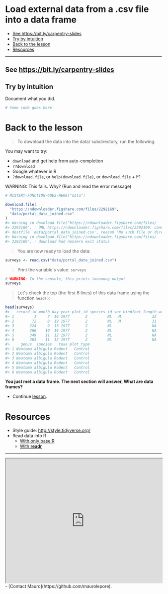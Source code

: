 Load external data from a .csv file into a data frame
================

-   [See <https://bit.ly/carpentry-slides>](#see-httpsbit.lycarpentry-slides)
-   [Try by intuition](#try-by-intuition)
-   [Back to the lesson](#back-to-the-lesson)
-   [Resources](#resources)

------------------------------------------------------------------------

See <https://bit.ly/carpentry-slides>
-------------------------------------

Try by intuition
----------------

Document what you did.

``` r
# Some code goes here
```

Back to the lesson
==================

> To download the data into the data/ subdirectory, run the following:

You may want to try:

-   `download` and get help from auto-completion
-   `??download`
-   Google whatever in R
-   `?download.file`, or `help(download.file)`, or `download.file` + F1

WARNING: This fails. Why? (Run and read the error message)

``` r
# MISTERY-FUNCTION-GOES-HERE("data")

download.file(
  "https://ndownloader.figshare.com/files/2292169",
  "data/portal_data_joined.csv"
)
#> Warning in download.file("https://ndownloader.figshare.com/files/
#> 2292169", : URL https://ndownloader.figshare.com/files/2292169: cannot open
#> destfile 'data/portal_data_joined.csv', reason 'No such file or directory'
#> Warning in download.file("https://ndownloader.figshare.com/files/
#> 2292169", : download had nonzero exit status
```

> You are now ready to load the data:

``` r
surveys <- read.csv("data/portal_data_joined.csv")
```

> Print the variable's value: `surveys`

``` r
# WARNING: In the console, this prints looooong output
surveys
```

> Let's check the top (the first 6 lines) of this data frame using the function `head()`:

``` r
head(surveys)
#>   record_id month day year plot_id species_id sex hindfoot_length weight
#> 1         1     7  16 1977       2         NL   M              32     NA
#> 2        72     8  19 1977       2         NL   M              31     NA
#> 3       224     9  13 1977       2         NL                  NA     NA
#> 4       266    10  16 1977       2         NL                  NA     NA
#> 5       349    11  12 1977       2         NL                  NA     NA
#> 6       363    11  12 1977       2         NL                  NA     NA
#>     genus  species   taxa plot_type
#> 1 Neotoma albigula Rodent   Control
#> 2 Neotoma albigula Rodent   Control
#> 3 Neotoma albigula Rodent   Control
#> 4 Neotoma albigula Rodent   Control
#> 5 Neotoma albigula Rodent   Control
#> 6 Neotoma albigula Rodent   Control
```

**You just met a data frame. The next section will answer, What are data frames?**

-   Continue [lesson](http://bit.ly/2GQue5W).

Resources
=========

-   Style guide: <http://style.tidyverse.org/>
-   Read data into R
    -   [With only base R](https://goo.gl/99kJEX)
    -   [With **readr**](https://goo.gl/vUJiHX)

------------------------------------------------------------------------

<iframe src="https://todaysmeet.com/room/3261852/embed?type=live&amp;hide_ui=0" height="400" width="100%">
</iframe>
-   [Contact Mauro](https://github.com/maurolepore).
